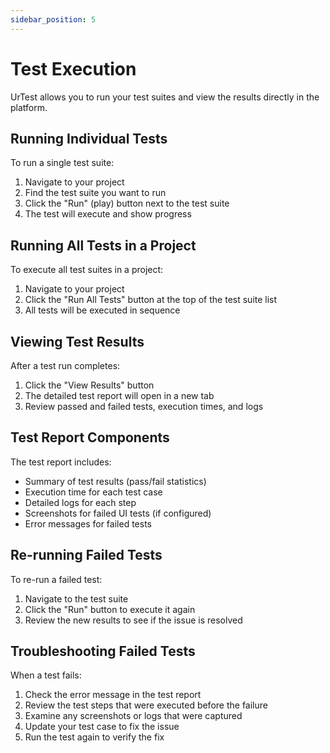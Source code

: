 ```yaml
---
sidebar_position: 5
---
```


# Test Execution

UrTest allows you to run your test suites and view the results directly in the platform.

## Running Individual Tests

To run a single test suite:

1. Navigate to your project
2. Find the test suite you want to run
3. Click the "Run" (play) button next to the test suite
4. The test will execute and show progress

## Running All Tests in a Project

To execute all test suites in a project:

1. Navigate to your project
2. Click the "Run All Tests" button at the top of the test suite list
3. All tests will be executed in sequence

## Viewing Test Results

After a test run completes:

1. Click the "View Results" button
2. The detailed test report will open in a new tab
3. Review passed and failed tests, execution times, and logs

## Test Report Components

The test report includes:

- Summary of test results (pass/fail statistics)
- Execution time for each test case
- Detailed logs for each step
- Screenshots for failed UI tests (if configured)
- Error messages for failed tests

## Re-running Failed Tests

To re-run a failed test:

1. Navigate to the test suite
2. Click the "Run" button to execute it again
3. Review the new results to see if the issue is resolved

## Troubleshooting Failed Tests

When a test fails:

1. Check the error message in the test report
2. Review the test steps that were executed before the failure
3. Examine any screenshots or logs that were captured
4. Update your test case to fix the issue
5. Run the test again to verify the fix
